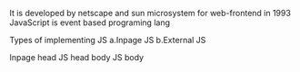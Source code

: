 It is developed by netscape and sun microsystem for web-frontend in 1993
JavaScript is event based programing lang

Types of implementing JS
a.Inpage JS
b.External JS

Inpage 
head JS head
body JS body

